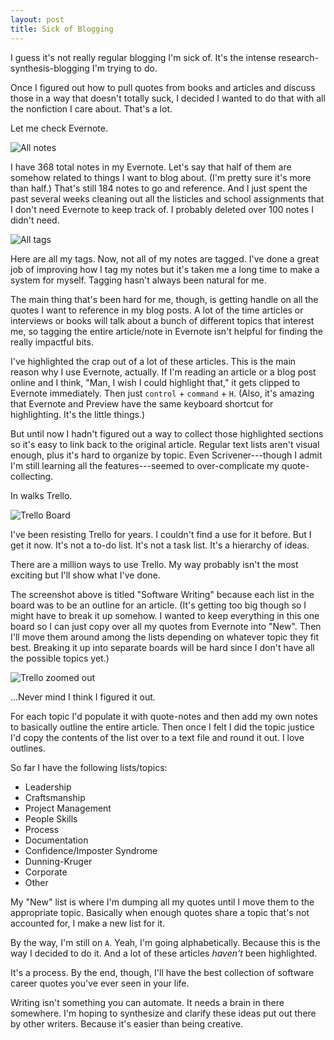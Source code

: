 ```yaml
---
layout: post
title: Sick of Blogging
---
```


I guess it's not really regular blogging I'm sick of. It's the intense research-synthesis-blogging I'm trying to do.

Once I figured out how to pull quotes from books and articles and discuss those in a way that doesn't totally suck, I decided I wanted to do that with all the nonfiction I care about. That's a lot.
  
Let me check Evernote.

![All notes](http://i.imgur.com/RexKtZO.png)

I have 368 total notes in my Evernote. Let's say that half of them are somehow related to things I want to blog about. (I'm pretty sure it's more than half.) That's still 184 notes to go and reference. And I just spent the past several weeks cleaning out all the listicles and school assignments that I don't need Evernote to keep track of. I probably deleted over 100 notes I didn't need.

![All tags](http://i.imgur.com/Kt4trh2.png)

Here are all my tags. Now, not all of my notes are tagged. I've done a great job of improving how I tag my notes but it's taken me a long time to make a system for myself. Tagging hasn't always been natural for me.

The main thing that's been hard for me, though, is getting handle on all the quotes I want to reference in my blog posts. A lot of the time articles or interviews or books will talk about a bunch of different topics that interest me, so tagging the entire article/note in Evernote isn't helpful for finding the really impactful bits.

I've highlighted the crap out of a lot of these articles. This is the main reason why I use Evernote, actually. If I'm reading an article or a blog post online and I think, "Man, I wish I could highlight that," it gets clipped to Evernote immediately. Then just `control` + `command` + `H`. (Also, it's amazing that Evernote and Preview have the same keyboard shortcut for highlighting. It's the little things.)

But until now I hadn't figured out a way to collect those highlighted sections so it's easy to link back to the original article. Regular text lists aren't visual enough, plus it's hard to organize by topic. Even Scrivener---though I admit I'm still learning all the features---seemed to over-complicate my quote-collecting.

In walks Trello.

![Trello Board](https://i.imgur.com/equrEFm.png)

I've been resisting Trello for years. I couldn't find a use for it before. But I get it now. It's not a to-do list. It's not a task list. It's a hierarchy of ideas.

There are a million ways to use Trello. My way probably isn't the most exciting but I'll show what I've done. 

The screenshot above is titled "Software Writing" because each list in the board was to be an outline for an article. (It's getting too big though so I might have to break it up somehow. I wanted to keep everything in this one board so I can just copy over all my quotes from Evernote into "New". Then I'll move them around among the lists depending on whatever topic they fit best. Breaking it up into separate boards will be hard since I don't have all the possible topics yet.)

![Trello zoomed out](http://i.imgur.com/KFMj4Oz.png)

...Never mind I think I figured it out.

For each topic I'd populate it with quote-notes and then add my own notes to basically outline the entire article. Then once I felt I did the topic justice I'd copy the contents of the list over to a text file and round it out. I love outlines.

So far I have the following lists/topics:

- Leadership
- Craftsmanship
- Project Management
- People Skills
- Process
- Documentation
- Confidence/Imposter Syndrome
- Dunning-Kruger
- Corporate
- Other

My "New" list is where I'm dumping all my quotes until I move them to the appropriate topic. Basically when enough quotes share a topic that's not accounted for, I make a new list for it.

By the way, I'm still on `A`. Yeah, I'm going alphabetically. Because this is the way I decided to do it. And a lot of these articles *haven't* been highlighted.
  
It's a process. By the end, though, I'll have the best collection of software career quotes you've ever seen in your life.

Writing isn't something you can automate. It needs a brain in there somewhere. I'm hoping to synthesize and clarify these ideas put out there by other writers. Because it's easier than being creative.